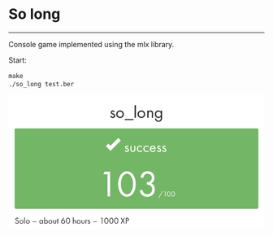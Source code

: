 # So long
___
Console game implemented using the mlx library.

Start:
~~~
make
./so_long test.ber
~~~
![](https://github.com/bepifani/so_long/blob/master/2022-09-01%2014-39-03.jpeg)
